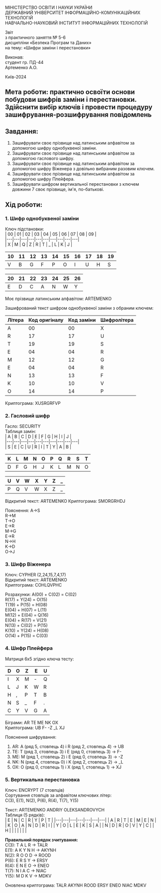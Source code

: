 МІНІСТЕРСТВО ОСВІТИ І НАУКИ УКРАЇНИ  
ДЕРЖАВНИЙ УНІВЕРСИТЕТ ІНФОРМАЦІЙНО-КОМУНІКАЦІЙНИХ  
ТЕХНОЛОГІЙ  
НАВЧАЛЬНО-НАУКОВИЙ ІНСТИТУТ ІНФОРМАЦІЙНИХ ТЕХНОЛОГІЙ

Звіт  
з практичного заняття № 5-6  
дисципліни «Безпека Програм та Даних»  
на тему: «Шифри заміни і перестановки»

Виконав:  
студент гр. ПД-44  
Артеменко А.О.

Київ-2024

## **Мета роботи:** практично освоїти основи побудови шифрів заміни і перестановки. Здійснити вибір ключів і провести процедуру зашифрування-розшифрування повідомлень

## **Завдання:**

1. Зашифрувати своє прізвище над латинським алфавітом за допомогою шифру однобуквеної заміни.
2. Зашифрувати своє прізвище над латинським алфавітом за допомогою гаслового шифру.
3. Зашифрувати своє прізвище над латинським алфавітом за допомогою шифру Віженера з довільно вибраним разовим ключем.
4. Зашифрувати своє прізвище над латинським алфавітом за допомогою шифру Плейфера.
5. Зашифрувати шифром вертикальної перестановки з ключем довжини 7 своє прізвище, ім'я, по-батькові.

## **Хід роботи:**

### 1. **Шифр однобуквеної заміни**

Ключ підстановки:  
| 00 | 01 | 02 | 03 | 04 | 05 | 06 | 07 | 08 | 09 |  
|---|---|---|---|---|---|---|---|---|---|  
| X | M | Q | Z | R | T | \_ | L | K | J |

| 10  | 11  | 12  | 13  | 14  | 15  | 16  | 17  | 18  | 19  |
| --- | --- | --- | --- | --- | --- | --- | --- | --- | --- |
| V   | B   | G   | F   | P   | O   | I   | U   | H   | S   |

| 20  | 21  | 22  | 23  | 24  | 25  | 26  |
| --- | --- | --- | --- | --- | --- | --- |
| E   | D   | C   | A   | N   | W   | Y   |

Моє прізвище латинським алфавітом: ARTEMENKO

Зашифрований текст шифром однобуквеної заміни з обраним ключем:

| Літера | Код оригіналу | Код заміни | Шифролітера |
| ------ | ------------- | ---------- | ----------- |
| A      | 00            | 00         | X           |
| R      | 17            | 17         | U           |
| T      | 19            | 19         | S           |
| E      | 04            | 04         | R           |
| M      | 12            | 12         | G           |
| E      | 04            | 04         | R           |
| N      | 13            | 13         | F           |
| K      | 10            | 10         | V           |
| O      | 14            | 14         | P           |

Криптограма: XUSRGRFVP

### 2. **Гасловий шифр**

Гасло: SECURITY  
 Таблиця замін:  
 | A | B | C | D | E | F | G | H | I | J |  
 |---|---|---|---|---|---|---|---|---|---|  
 | S | E | C | U | R | I | T | Y | A | B |

| K   | L   | M   | N   | O   | P   | Q   | R   | S   | T   |
| --- | --- | --- | --- | --- | --- | --- | --- | --- | --- |
| D   | F   | G   | H   | J   | K   | L   | M   | N   | O   |

| U   | V   | W   | X   | Y   | Z   | \_  |
| --- | --- | --- | --- | --- | --- | --- |
| P   | Q   | V   | W   | X   | Z   | \_  |

Відкритий текст: ARTEMENKO
Криптограма: SMORGRHDJ

Пояснення:
A→S  
R→M  
T→O  
E→R  
M→G  
E→R  
N→H  
K→D  
O→J

### 3. **Шифр Віженера**

Ключ: CYPHER (2,24,15,7,4,17)  
 Відкритий текст: ARTEMENKO  
 Криптограма: COHLQVPHC

Розрахунки:
A(00) + C(02) = C(02)  
R(17) + Y(24) = O(15)  
T(19) + P(15) = H(08)  
E(04) + H(07) = L(11)  
M(12) + E(04) = Q(16)  
E(04) + R(17) = V(21)  
N(13) + C(02) = P(15)  
K(10) + Y(24) = H(08)  
O(14) + P(15) = C(03)

### 4. **Шифр Плейфера**

Матриця 6x5 згідно ключа тесту:

| D   | O   | Z   | E   | U   |
| --- | --- | --- | --- | --- |
| I   | X   | M   | -   | Q   |
| L   | J   | K   | W   | R   |
| H   | ,   | P   | T   | B   |
| N   | S   | \_  | F   | .   |
| C   | Y   | V   | G   | A   |

Біграми: AR TE ME NK OX  
Криптограма: UB F- -Z \_L XJ

Пояснення шифрування:

1. AR: A (ряд 5, стовпець 4) і R (ряд 2, стовпець 4) → UB
2. TE: T (ряд 3, стовпець 3) і E (ряд 0, стовпець 3) → F-
3. ME: M (ряд 1, стовпець 2) і E (ряд 0, стовпець 3) → -Z
4. NK: N (ряд 4, стовпець 0) і K (ряд 2, стовпець 2) → \_L
5. OX: O (ряд 0, стовпець 1) і X (ряд 1, стовпець 1) → XJ

### 5. **Вертикальна перестановка**

Ключ: ENCRYPT (7 стовпців)  
Сортування стовпців за алфавітом ключових літер:  
C(3), E(1), N(2), P(6), R(4), T(7), Y(5)

Текст: ARTEMENKO ANDRIY OLEKSANDROVYCH  
Таблиця (5 рядків):  
| E | N | C | R | Y | P | T |
|---|---|---|---|---|---|---|
| A | R | T | E | M | E | N |
| K | O | A | N | D | R | I |
| Y | O | L | E | K | S | A |
| N | D | R | O | V | Y | C |
| H | | | | | | |

**Правильний порядок зчитування:**  
C(3): T A L R → TALR  
E(1): A K Y N H → AKYNH  
N(2): R O O D → ROOD  
P(6): E R S Y → ERSY  
R(4): E N E O → ENEO  
T(7): N I A C → NIAC  
Y(5): M D K V → MDKV

Оновлена криптограма: TALR AKYNH ROOD ERSY ENEO NIAC MDKV
